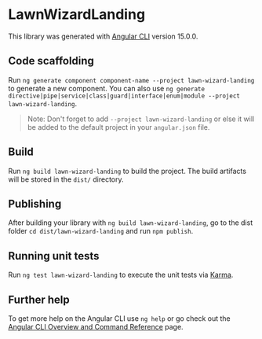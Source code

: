 # LawnWizardLanding

This library was generated with [Angular CLI](https://github.com/angular/angular-cli) version 15.0.0.

## Code scaffolding

Run `ng generate component component-name --project lawn-wizard-landing` to generate a new component. You can also use `ng generate directive|pipe|service|class|guard|interface|enum|module --project lawn-wizard-landing`.
> Note: Don't forget to add `--project lawn-wizard-landing` or else it will be added to the default project in your `angular.json` file. 

## Build

Run `ng build lawn-wizard-landing` to build the project. The build artifacts will be stored in the `dist/` directory.

## Publishing

After building your library with `ng build lawn-wizard-landing`, go to the dist folder `cd dist/lawn-wizard-landing` and run `npm publish`.

## Running unit tests

Run `ng test lawn-wizard-landing` to execute the unit tests via [Karma](https://karma-runner.github.io).

## Further help

To get more help on the Angular CLI use `ng help` or go check out the [Angular CLI Overview and Command Reference](https://angular.io/cli) page.
